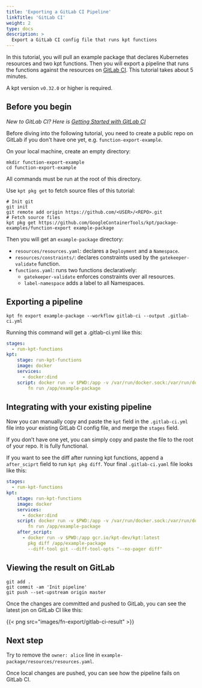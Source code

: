 ```yaml
---
title: 'Exporting a GitLab CI Pipeline'
linkTitle: 'GitLab CI'
weight: 2
type: docs
description: >
  Export a GitLab CI config file that runs kpt functions
---
```


In this tutorial, you will pull an example package that declares Kubernetes resources and two kpt functions. Then you will export a pipeline that runs the functions against the resources on [GitLab CI]. This tutorial takes about 5 minutes.


A kpt version `v0.32.0` or higher is required.


## Before you begin

*New to GitLab CI? Here is [Getting Started with GitLab CI]*

Before diving into the following tutorial, you need to create a public repo on GitLab if you don't have one yet, e.g. `function-export-example`.

On your local machine, create an empty directory:

```shell script
mkdir function-export-example
cd function-export-example
```


All commands must be run at the root of this directory.


Use `kpt pkg get` to fetch source files of this tutorial:

```shell script
# Init git
git init
git remote add origin https://github.com/<USER>/<REPO>.git
# Fetch source files
kpt pkg get https://github.com/GoogleContainerTools/kpt/package-examples/function-export example-package
```

Then you will get an `example-package` directory:

- `resources/resources.yaml`: declares a `Deployment` and a `Namespace`.
- `resources/constraints/`: declares constraints used by the `gatekeeper-validate` function.
- `functions.yaml`: runs two functions declaratively:
  - `gatekeeper-validate` enforces constraints over all resources.
  - `label-namespace` adds a label to all Namespaces.

## Exporting a pipeline

```shell script
kpt fn export example-package --workflow gitlab-ci --output .gitlab-ci.yml
```

Running this command will get a .gitlab-ci.yml like this:

```yaml
stages:
  - run-kpt-functions
kpt:
    stage: run-kpt-functions
    image: docker
    services:
      - docker:dind
    script: docker run -v $PWD:/app -v /var/run/docker.sock:/var/run/docker.sock gcr.io/kpt-dev/kpt:latest
        fn run /app/example-package
```

## Integrating with your existing pipeline

Now you can manually copy and paste the `kpt` field in the `.gitlab-ci.yml` file into your existing GitLab CI config file, and merge the `stages` field.

If you don’t have one yet, you can simply copy and paste the file to the root of your repo. It is fully functional.

If you want to see the diff after running kpt functions, append a `after_sciprt` field to run `kpt pkg diff`. Your final `.gitlab-ci.yaml` file looks like this:

```yaml
stages:
  - run-kpt-functions
kpt:
    stage: run-kpt-functions
    image: docker
    services:
      - docker:dind
    script: docker run -v $PWD:/app -v /var/run/docker.sock:/var/run/docker.sock gcr.io/kpt-dev/kpt:latest
        fn run /app/example-package
    after_script:
      - docker run -v $PWD:/app gcr.io/kpt-dev/kpt:latest
        pkg diff /app/example-package
        --diff-tool git --diff-tool-opts "--no-pager diff"
```

## Viewing the result on GitLab

```shell script
git add .
git commit -am 'Init pipeline'
git push --set-upstream origin master
```

Once the changes are committed and pushed to GitLab, you can see the latest jon on GitLab CI like this:

{{< png src="images/fn-export/gitlab-ci-result" >}}

## Next step

Try to remove the `owner: alice` line in `example-package/resources/resources.yaml`.

Once local changes are pushed, you can see how the pipeline fails on GitLab CI.

[GitLab CI]: https://docs.gitlab.com/ee/ci/
[Getting Started with GitLab CI]: https://docs.gitlab.com/ee/ci/quick_start/README.html
